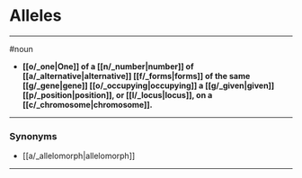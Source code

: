 # Alleles
---
#noun
- **[[o/_one|One]] of a [[n/_number|number]] of [[a/_alternative|alternative]] [[f/_forms|forms]] of the same [[g/_gene|gene]] [[o/_occupying|occupying]] a [[g/_given|given]] [[p/_position|position]], or [[l/_locus|locus]], on a [[c/_chromosome|chromosome]].**
---
### Synonyms
- [[a/_allelomorph|allelomorph]]
---

